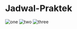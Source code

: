 # Jadwal-Praktek
![one](https://user-images.githubusercontent.com/37741976/81459514-77598c00-91ca-11ea-9b4c-c5c17b5799e0.jpg)
![two](https://user-images.githubusercontent.com/37741976/81459519-804a5d80-91ca-11ea-95f9-e2d61169df20.jpg)
![three](https://user-images.githubusercontent.com/37741976/81459526-87716b80-91ca-11ea-9cb5-f2d3ad37273a.jpg)
